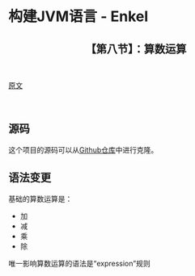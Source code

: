 # 构建JVM语言 - Enkel

<h2 align="center">【第八节】：算数运算</h2>

</br>

[原文](http://jakubdziworski.github.io/enkel/2016/04/10/enkel_8_arthimetic.html)

</br>

## 源码

这个项目的源码可以从[Github仓库](https://github.com/JakubDziworski/Enkel-JVM-language)中进行克隆。

##  语法变更

基础的算数运算是：
- 加
- 减
- 乘
- 除

唯一影响算数运算的语法是“expression”规则